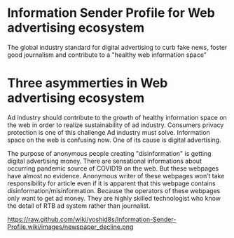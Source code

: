 # Information Sender Profile for Web advertising ecosystem

The global industry standard for digital advertising to curb fake news, foster good journalism and contribute to a "healthy web information space"

# Three asymmerties in Web advertising ecosystem

Ad industry should contribute to the growth of healthy information space on the web in order to realize sustainability of ad industry.
Consumers privacy protection is one of this challenge Ad industry must solve.
Information space on the web is confusing now. One of its cause is digital advertising.

The purpose of anonymous people creating "disinformation" is getting digital advertising money.
There are sensational informations about occurring pandemic source of COVID19 on the web.
But these webpages have almost no evidence. 
Anonymous writer of these webpages won’t take responsibility for article even if it is apparent that this webpage contains disinformation/misinformation.
Because the operators of these webpages only want to get ad money.
They are highly skilled technologist who know the detail of RTB ad system rather than journalist.

https://raw.github.com/wiki/yoshid8s/Information-Sender-Profile.wiki/images/newspaper_decline.png
